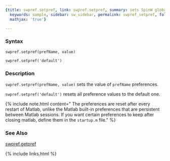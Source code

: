 ```yaml
---
{title: swpref.setpref, link: swpref.setpref, summary: sets SpinW global preferences,
  keywords: sample, sidebar: sw_sidebar, permalink: swpref_setpref, folder: swpref,
  mathjax: 'true'}

---
```

  
### Syntax
  
`swpref.setpref(prefName, value)`
  
`swpref.setpref('default')`
 
### Description
  
`swpref.setpref(prefName, value)` sets the value of `prefName`
preferences.
 
`swpref.setpref('default')` resets all preference values to the default one.
 
{% include note.html content=" The preferences are reset after every restart of Matlab, unlike the
Matlab built-in preferences that are persistent between Matlab sessions.
If you want certain preferences to keep after closing matlab, define them
in the `startup.m` file." %}
  
### See Also
  
[swpref.getpref](swpref_getpref)
 

{% include links.html %}
